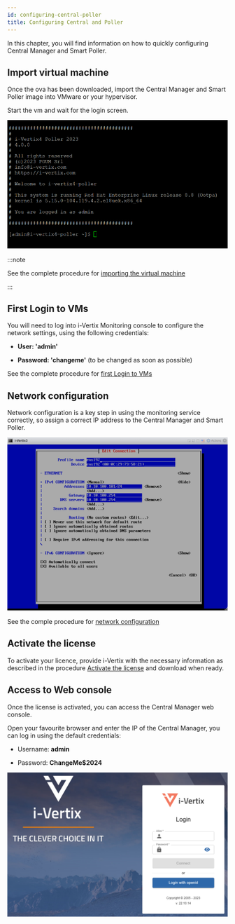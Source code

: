 ```yaml
---
id: configuring-central-poller
title: Configuring Central and Poller
---
```


In this chapter, you will find information on how to quickly configuring Central Manager and Smart Poller.

## Import virtual machine

Once the ova has been downloaded, import the Central Manager and Smart Poller image into VMware or your hypervisor.

Start the vm and wait for the login screen.

![First_login](../../assets/setup-startup-central-poller/first-login-v4.png)


:::note

See the complete procedure for [importing the virtual machine](../../installation/setup-central-poller/import-virtual-appliance.md)

:::

## First Login to VMs

You will need to log into i-Vertix Monitoring console to configure the network settings, using the following credentials:

* **User: 'admin'**

* **Password: 'changeme'** (to be changed as soon as possible)

See the complete procedure for [first Login to VMs](../../installation/setup-central-poller/first-login.md)

## Network configuration

Network configuration is a key step in using the monitoring service correctly, so assign a correct IP address to the Central Manager and Smart Poller.

![NMTUI](../../assets/setup-startup-central-poller/nmtui.png)

See the comple procedure for [network configuration](../../installation/setup-central-poller/network-configuration.md)

## Activate the license

To activate your licence, provide i-Vertix with the necessary information as described in the procedure [Activate the license](../../installation/setup-central-poller/license.md) and download when ready.

## Access to Web console

Once the license is activated, you can access the Central Manager web console.

Open your favourite browser and enter the IP of the Central Manager, you can log in using the default credentials:

* Username: **admin**

* Password: **ChangeMe$2024**

![i-Vertix web login](../../assets/configuring-smart-poller/ivertix-web-login.png)

